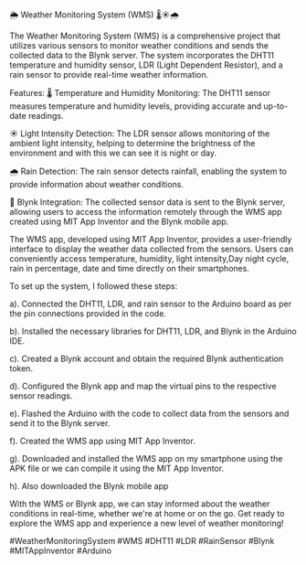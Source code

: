 🌦️ Weather Monitoring System (WMS) 🌡️☀️🌧️

The Weather Monitoring System (WMS) is a comprehensive project that utilizes various sensors to monitor weather conditions and sends the collected data to the Blynk server. The system incorporates the DHT11 temperature and humidity sensor, LDR (Light Dependent Resistor), and a rain sensor to provide real-time weather information.

Features:
🌡️ Temperature and Humidity Monitoring: The DHT11 sensor measures temperature and humidity levels, providing accurate and up-to-date readings.

☀️ Light Intensity Detection: The LDR sensor allows monitoring of the ambient light intensity, helping to determine the brightness of the environment and with this we can see it is night or day.

🌧️ Rain Detection: The rain sensor detects rainfall, enabling the system to provide information about weather conditions.

📡 Blynk Integration: The collected sensor data is sent to the Blynk server, allowing users to access the information remotely through the WMS app created using MIT App Inventor and the Blynk mobile app.

The WMS app, developed using MIT App Inventor, provides a user-friendly interface to display the weather data collected from the sensors. Users can conveniently access temperature, humidity, light intensity,Day night cycle, rain in percentage, date and time directly on their smartphones.

To set up the system, I followed these steps:

a).  Connected the DHT11, LDR, and rain sensor to the Arduino board as per the pin connections provided in the code.

b).  Installed the necessary libraries for DHT11, LDR, and Blynk in the Arduino IDE.

c).  Created a Blynk account and obtain the required Blynk authentication token.

d).  Configured the Blynk app and map the virtual pins to the respective sensor readings.

e).  Flashed the Arduino with the code to collect data from the sensors and send it to the Blynk server.

f).  Created the WMS app using MIT App Inventor.

g).  Downloaded and installed the WMS app on my smartphone using the APK file or we can compile it using the MIT App Inventor.

h).  Also downloaded the Blynk mobile app

With the WMS or Blynk app, we can stay informed about the weather conditions in real-time, whether we're at home or on the go. Get ready to explore the WMS app and experience a new level of weather monitoring!

#WeatherMonitoringSystem #WMS #DHT11 #LDR #RainSensor #Blynk #MITAppInventor #Arduino


